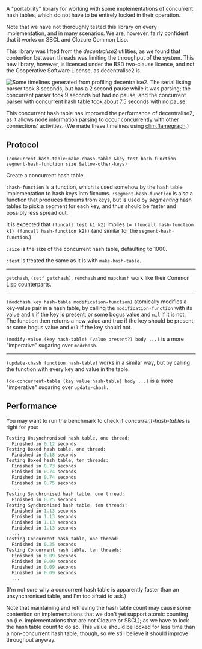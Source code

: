 A "portability" library for working with some implementations of concurrent 
hash tables, which do not have to be entirely locked in their operation. 

Note that we have not thoroughly tested this library on every implementation, 
and in many scenarios. We are, however, fairly confident that it works on SBCL
and Clozure Common Lisp.

This library was lifted from the *decentralise2* utilities, as we found that
contention between threads was limiting the throughput of the system. This new
library, however, is licensed under the BSD two-clause license, and not the
Cooperative Software License, as decentralise2 is.

![Some timelines generated from profiling decentralise2. The serial listing parser
took 8 seconds, but has a 2 second pause while it was parsing; the concurrent parser
took 9 seconds but had no pause; and the concurrent parser with concurrent hash table
took about 7.5 seconds with no pause.](Images/timelines.png)

This concurrent hash table has improved the performance of decentralise2, as it
allows node information parsing to occur concurrently with other connections'
activities. (We made these timelines using [clim.flamegraph](https://github.com/scymtym/clim.flamegraph).)

## Protocol

`(concurrent-hash-table:make-chash-table &key test hash-function segment-hash-function size &allow-other-keys)`

Create a concurrent hash table. 

`:hash-function` is a function, which is used somehow by the hash table 
implementation to hash keys into fixnums.
`:segment-hash-function` is also a function that produces fixnums from keys,
but is used by *segmenting* hash tables to pick a segment for each key, and
thus should be faster and possibly less spread out.

It is expected that `(funcall test k1 k2)` implies
`(= (funcall hash-function k1) (funcall hash-function k2))` (and similar for
the `segment-hash-function`.)

`:size` is the size of the concurrent hash table, defaulting to 1000.

`:test` is treated the same as it is with `make-hash-table`. 

--- 

`getchash`, `(setf getchash)`, `remchash` and `mapchash` work like their Common 
Lisp counterparts.

---

`(modchash key hash-table modification-function)` atomically modifies a key-value
pair in a hash table, by calling the `modification-function` with its value and
`t` if the key is present, or some bogus value and `nil` if it is not. The 
function then returns a new value and true if the key should be present, or 
some bogus value and `nil` if the key should not.

`(modify-value (key hash-table) (value present?) body ...)` is a more 
"imperative" sugaring over `modchash`.

--- 

`(update-chash function hash-table)` works in a similar way, but by calling the
function with every key and value in the table.

`(do-concurrent-table (key value hash-table) body ...)` is a more "imperative"
sugaring over `update-chash`.

## Performance

You may want to run the benchmark to check if *concurrent-hash-tables* is right 
for you:

```lisp
Testing Unsynchronised hash table, one thread:
  Finished in 0.12 seconds
Testing Boxed hash table, one thread:
  Finished in 0.18 seconds
Testing Boxed hash table, ten threads:
  Finished in 0.73 seconds
  Finished in 0.74 seconds
  Finished in 0.74 seconds
  Finished in 0.75 seconds
  ...
Testing Synchronised hash table, one thread:
  Finished in 0.25 seconds
Testing Synchronised hash table, ten threads:
  Finished in 1.13 seconds
  Finished in 1.13 seconds
  Finished in 1.13 seconds
  Finished in 1.13 seconds
  ...
Testing Concurrent hash table, one thread:
  Finished in 0.25 seconds
Testing Concurrent hash table, ten threads:
  Finished in 0.09 seconds
  Finished in 0.09 seconds
  Finished in 0.09 seconds
  Finished in 0.09 seconds
  ...
```

(I'm not sure why a concurrent hash table is apparently faster than an 
unsynchronised table, and I'm too afraid to ask.)

Note that maintaining and retrieving the hash table count may cause some 
contention on implementations that we don't yet support atomic counting on
(i.e. implementations that are not Clozure or SBCL); as we have to lock the 
hash table count to do so. This value should be locked for less time than
a non-concurrent hash table, though, so we still believe it should improve
throughput anyway.
